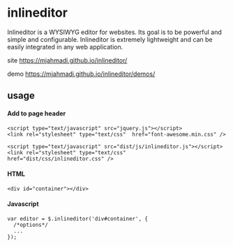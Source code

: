 # inlineditor
Inlineditor is a WYSIWYG editor for websites. Its goal is to be powerful and simple and configurable. Inlineditor is extremely lightweight and can be easily integrated in any web application.

site https://mjahmadi.github.io/inlineditor/

demo https://mjahmadi.github.io/inlineditor/demos/

## usage


#### Add to page header
```
<script type="text/javascript" src="jquery.js"></script>
<link rel="stylesheet" type="text/css"  href="font-awesome.min.css" />

<script type="text/javascript" src="dist/js/inlineditor.js"></script>
<link rel="stylesheet" type="text/css"  href="dist/css/inlineditor.css" />
```

#### HTML
```
<div id="container"></div>
```

#### Javascript
```
var editor = $.inlineditor('div#container', {
  /*options*/
  ...
});
```
